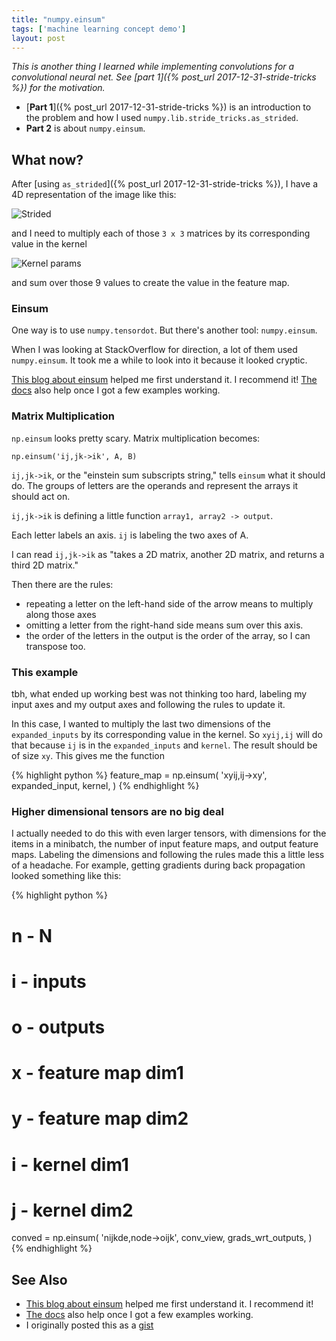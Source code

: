 ```yaml
---
title: "numpy.einsum"
tags: ['machine learning concept demo']
layout: post
---
```


*This is another thing I learned while implementing convolutions for a convolutional neural net.
See [part 1]({% post_url 2017-12-31-stride-tricks %}) for the motivation.*

 - [**Part 1**]({% post_url 2017-12-31-stride-tricks %}) is an introduction to the problem and how I used `numpy.lib.stride_tricks.as_strided`.
 - **Part 2** is about `numpy.einsum`.


## What now?

After [using `as_strided`]({% post_url 2017-12-31-stride-tricks %}), I have a 4D representation of the image like this:

![Strided](/assets/2017-12-31-result.png)

and I need to multiply each of those `3 x 3` matrices by its corresponding value in the kernel

![Kernel params](/assets/2017-12-31-params.png)

and sum over those 9 values to create the value in the feature map.

### Einsum

One way is to use `numpy.tensordot`. But there's another tool: `numpy.einsum`.

When I was looking at StackOverflow for direction, a lot of them used `numpy.einsum`.
It took me a while to look into it because it looked cryptic.


[This blog about einsum](http://ajcr.net/Basic-guide-to-einsum/) helped me first understand it. I recommend it!
[The docs](https://docs.scipy.org/doc/numpy-1.13.0/reference/generated/numpy.einsum.html) also help once I got a few examples working.

### Matrix Multiplication

`np.einsum` looks pretty scary. Matrix multiplication becomes:

    np.einsum('ij,jk->ik', A, B)

`ij,jk->ik`, or the "einstein sum subscripts string," tells `einsum` what it should do.
The groups of letters are the operands and represent the arrays it should act on.

`ij,jk->ik` is defining a little function `array1, array2 -> output`.

Each letter labels an axis. `ij` is labeling the two axes of A.

I can read `ij,jk->ik` as "takes a 2D matrix, another 2D matrix, and returns a third 2D matrix."

Then there are the rules:
 - repeating a letter on the left-hand side of the arrow means to multiply along those axes
 - omitting a letter from the right-hand side means sum over this axis.
 - the order of the letters in the output is the order of the array, so I can transpose too.




### This example

tbh, what ended up working best was not thinking too hard, labeling my input axes and my output axes
and following the rules to update it.

In this case, I wanted to multiply the last two dimensions of the `expanded_inputs` by its corresponding
value in the kernel. So `xyij,ij` will do that because `ij` is in the `expanded_inputs` and `kernel`.
The result should be of size `xy`. This gives me the function

{% highlight python %}
feature_map = np.einsum(
    'xyij,ij->xy',
    expanded_input,
    kernel,
)
{% endhighlight %}


### Higher dimensional tensors are no big deal

I actually needed to do this with even larger tensors, with dimensions for the items in a minibatch,
the number of input feature maps, and output feature maps. Labeling the dimensions and following the rules
made this a little less of a headache. For example, getting gradients during
back propagation looked something like this:

{% highlight python %}
# n - N
# i - inputs
# o - outputs
# x - feature map dim1
# y - feature map dim2
# i - kernel dim1
# j - kernel dim2
conved = np.einsum(
    'nijkde,node->oijk',
    conv_view,
    grads_wrt_outputs,
)
{% endhighlight %}


## See Also

 - [This blog about einsum](http://ajcr.net/Basic-guide-to-einsum/) helped me first understand it. I recommend it!
 - [The docs](https://docs.scipy.org/doc/numpy-1.13.0/reference/generated/numpy.einsum.html) also help once I got a few examples working.
- I originally posted this as a [gist](https://gist.github.com/jessstringham/5483028423c350d7b771d5c0482be246)
